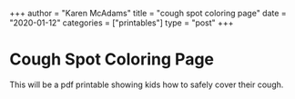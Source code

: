 +++
author = "Karen McAdams"
title = "cough spot coloring page"
date = "2020-01-12"
categories = ["printables"]
type = "post"
+++

# Cough Spot Coloring Page

This will be a pdf printable showing kids how to safely cover their cough.